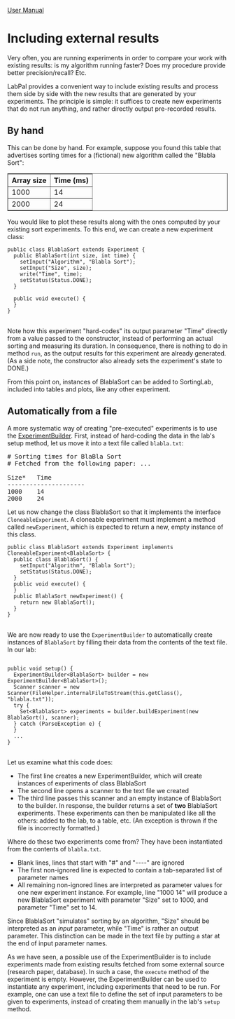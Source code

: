 [User Manual](index.html)

# Including external results

Very often, you are running experiments in order to compare your work with existing results: is my algorithm running faster? Does my procedure provide better precision/recall? Etc.

LabPal provides a convenient way to include existing results and process them side by side with the new results that are generated by your experiments. The principle is simple: it suffices to create new experiments that do not run anything, and rather directly output pre-recorded results.

## <a name="manual">By hand</a>

This can be done by hand. For example, suppose you found this table that advertises sorting times for a (fictional) new algorithm called the "Blabla Sort":

<table border="1">
<tr><th>Array size</th><th>Time (ms)</th></tr>
<tr><td>1000</td><td>14</td></tr>
<tr><td>2000</td><td>24</td></tr>
</table>

You would like to plot these results along with the ones computed by your existing sort experiments. To this end, we can create a new experiment class:

<pre><code>public class BlablaSort extends Experiment {
  public BlablaSort(int size, int time) {
    setInput("Algorithm", "Blabla Sort");
    setInput("Size", size);
    write("Time", time);
    setStatus(Status.DONE);
  }
  
  public void execute() {
  }
}
</code>
</pre>

Note how this experiment "hard-codes" its output parameter "Time" directly from a value passed to the constructor, instead of performing an actual sorting and measuring its duration. In consequence, there is nothing to do in method `run`, as the output results for this experiment are already generated. (As a side note, the constructor also already sets the experiment's state to DONE.)

From this point on, instances of BlablaSort can be added to SortingLab, included into tables and plots, like any other experiment.

## <a name="file">Automatically from a file</a>

A more systematic way of creating "pre-executed" experiments is to use the [ExperimentBuilder](/doc/ca/uqac/lif/labpal/ExperimentBuilder.html). First, instead of hard-coding the data in the lab's setup method, let us move it into a text file called `blabla.txt`:

<pre>
# Sorting times for BlaBla Sort
# Fetched from the following paper: ...

Size*   Time
---------------------
1000    14
2000    24
</pre>

Let us now change the class BlablaSort so that it implements the interface `CloneableExperiment`. A cloneable experiment must implement a method called `newExperiment`, which is expected to return a new, empty instance of this class.

<pre><code>public class BlablaSort extends Experiment implements CloneableExperiment&lt;BlablaSort&gt; {
  public class BlablaSort() {
    setInput("Algorithm", "Blabla Sort");
    setStatus(Status.DONE);
  }
  public void execute() {
  }
  public BlablaSort newExperiment() {
    return new BlablaSort();
  }
}
</code>
</pre>

We are now ready to use the `ExperimentBuilder` to automatically create instances of `BlablaSort` by filling their data from the contents of the text file. In our lab:

<pre><code>
public void setup() {
  ExperimentBuilder&lt;BlablaSort&gt; builder = new ExperimentBuilder&lt;BlablaSort&gt;();
  Scanner scanner = new Scanner(FileHelper.internalFileToStream(this.getClass(), "blabla.txt"));
  try {
    Set&lt;BlablaSort&gt; experiments = builder.buildExperiment(new BlablaSort(), scanner);
  } catch (ParseException e) {
  }
  ...
}
</code>
</pre>

Let us examine what this code does:

- The first line creates a new ExperimentBuilder, which will create instances of experiments of class BlablaSort
- The second line opens a scanner to the text file we created
- The third line passes this scanner and an empty instance of BlablaSort to the builder. In response, the builder returns a set of **two** BlablaSort experiments. These experiments can then be manipulated like all the others: added to the lab, to a table, etc. (An exception is thrown if the file is incorrectly formatted.)

Where do these two experiments come from? They have been instantiated from the contents of `blabla.txt`.

- Blank lines, lines that start with "#" and "----" are ignored
- The first non-ignored line is expected to contain a tab-separated list of parameter names
- All remaining non-ignored lines are interpreted as parameter values for one new experiment instance. For example, line "1000  14" will produce a new BlablaSort experiment with parameter "Size" set to 1000, and parameter "Time" set to 14.

Since BlablaSort "simulates" sorting by an algorithm, "Size" should be interpreted as an *input* parameter, while "Time" is rather an output parameter. This distinction can be made in the text file by putting a star at the end of input parameter names.

As we have seen, a possible use of the ExperimentBuilder is to include experiments made from existing results fetched from some external source (research paper, database). In such a case, the `execute` method of the experiment is empty. However, the ExperimentBuilder can be used to instantiate any experiment, including experiments that need to be run. For example, one can use a text file to define the set of input parameters to be given to experiments, instead of creating them manually in the lab's `setup` method.

<!-- :wrap=soft:mode=markdown: -->